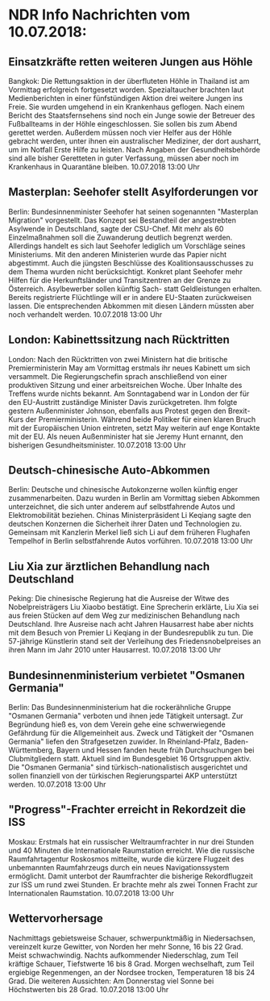 # NDR Info Nachrichten vom 10.07.2018:


## Einsatzkräfte retten weiteren Jungen aus Höhle
Bangkok: Die Rettungsaktion in der überfluteten Höhle in Thailand ist am Vormittag erfolgreich fortgesetzt worden. Spezialtaucher brachten laut Medienberichten in einer fünfstündigen Aktion drei weitere Jungen ins Freie. Sie wurden umgehend in ein Krankenhaus geflogen. Nach einem Bericht des Staatsfernsehens sind noch ein Junge sowie der Betreuer des Fußballteams in der Höhle eingeschlossen. Sie sollen bis zum Abend gerettet werden. Außerdem müssen noch vier Helfer aus der Höhle gebracht werden, unter ihnen ein australischer Mediziner, der dort ausharrt, um im Notfall Erste Hilfe zu leisten. Nach Angaben der Gesundheitsbehörde sind alle bisher Geretteten in guter Verfassung, müssen aber noch im Krankenhaus in Quarantäne bleiben. 10.07.2018 13:00 Uhr 

## Masterplan: Seehofer stellt Asylforderungen vor
Berlin: Bundesinnenminister Seehofer hat seinen sogenannten "Masterplan Migration" vorgestellt. Das Konzept sei Bestandteil der angestrebten Asylwende in Deutschland, sagte der CSU-Chef. Mit mehr als 60 Einzelmaßnahmen soll die Zuwanderung deutlich begrenzt werden. Allerdings handelt es sich laut Seehofer lediglich um Vorschläge seines Ministeriums. Mit den anderen Ministerien wurde das Papier nicht abgestimmt. Auch die jüngsten Beschlüsse des Koalitionsausschusses zu dem Thema wurden nicht berücksichtigt. Konkret plant Seehofer mehr Hilfen für die Herkunftsländer und Transitzentren an der Grenze zu Österreich. Asylbewerber sollen künftig Sach- statt Geldleistungen erhalten. Bereits registrierte Flüchtlinge will er in andere EU-Staaten zurückweisen lassen. Die entsprechenden Abkommen mit diesen Ländern müssten aber noch verhandelt werden. 10.07.2018 13:00 Uhr 

## London: Kabinettssitzung nach Rücktritten
London: Nach den Rücktritten von zwei Ministern hat die britische Premierministerin May am Vormittag erstmals ihr neues Kabinett um sich versammelt. Die Regierungschefin sprach anschließend von einer produktiven Sitzung und einer arbeitsreichen Woche. Über Inhalte des Treffens wurde nichts bekannt. Am Sonntagabend war in London der für den EU-Austritt zuständige Minister Davis zurückgetreten. Ihm folgte gestern Außenminister Johnson, ebenfalls aus Protest gegen den Brexit-Kurs der Premierministerin. Während beide Politiker für einen klaren Bruch mit der Europäischen Union eintreten, setzt May weiterin auf enge Kontakte mit der EU. Als neuen Außenminister hat sie Jeremy Hunt ernannt, den bisherigen Gesundheitsminister. 10.07.2018 13:00 Uhr 

## Deutsch-chinesische Auto-Abkommen
Berlin:	Deutsche und chinesische Autokonzerne wollen künftig enger zusammenarbeiten. Dazu wurden in Berlin am Vormittag sieben Abkommen unterzeichnet, die sich unter anderem auf selbstfahrende Autos und Elektromobilität beziehen. Chinas Ministerpräsident Li Keqiang sagte den deutschen Konzernen die Sicherheit ihrer Daten und Technologien zu. Gemeinsam mit Kanzlerin Merkel ließ sich Li auf dem früheren Flughafen Tempelhof in Berlin selbstfahrende Autos vorführen. 10.07.2018 13:00 Uhr 

## Liu Xia zur ärztlichen Behandlung nach Deutschland
Peking: Die chinesische Regierung hat die Ausreise der Witwe des Nobelpreisträgers Liu Xiaobo bestätigt. Eine Sprecherin erklärte, Liu Xia sei aus freien Stücken auf dem Weg zur medizinischen Behandlung nach Deutschland. Ihre Ausreise nach acht Jahren Hausarrest habe aber nichts mit dem Besuch von Premier Li Keqiang in der Bundesrepublik zu tun. Die 57-jährige Künstlerin stand seit der Verleihung des Friedensnobelpreises an ihren Mann im Jahr 2010 unter Hausarrest. 10.07.2018 13:00 Uhr 

## Bundesinnenministerium verbietet "Osmanen Germania"
Berlin: Das Bundesinnenministerium hat die rockerähnliche Gruppe "Osmanen Germania" verboten und ihnen jede Tätigkeit untersagt. Zur Begründung hieß es, von dem Verein gehe eine schwerwiegende Gefährdung für die Allgemeinheit aus. Zweck und Tätigkeit der "Osmanen Germania" liefen den Strafgesetzen zuwider. In Rheinland-Pfalz, Baden-Württemberg, Bayern und Hessen fanden heute früh Durchsuchungen bei Clubmitgliedern statt. Aktuell sind im Bundesgebiet 16 Ortsgruppen aktiv. Die "Osmanen Germania" sind türkisch-nationalistisch ausgerichtet und sollen finanziell von der türkischen Regierungspartei AKP unterstützt werden. 10.07.2018 13:00 Uhr 

## "Progress"-Frachter erreicht in Rekordzeit die ISS
Moskau: Erstmals hat ein russischer Weltraumfrachter in nur drei Stunden und 40 Minuten die Internationale Raumstation erreicht. Wie die russische Raumfahrtagentur Roskosmos mitteilte, wurde die kürzere Flugzeit des unbemannten Raumfahrzeugs durch ein neues Navigationssystem ermöglicht. Damit unterbot der Raumfrachter die bisherige Rekordflugzeit zur ISS um rund zwei Stunden. Er brachte mehr als zwei Tonnen Fracht zur Internationalen Raumstation. 10.07.2018 13:00 Uhr 

## Wettervorhersage
Nachmittags gebietsweise Schauer, schwerpunktmäßig in Niedersachsen, vereinzelt kurze Gewitter, von Norden her mehr Sonne, 16 bis 22 Grad. Meist schwachwindig. Nachts aufkommender Niederschlag, zum Teil kräftige Schauer, Tiefstwerte 16 bis 8 Grad. Morgen wechselhaft, zum Teil ergiebige Regenmengen, an der Nordsee trocken, Temperaturen 18 bis 24 Grad. Die weiteren Aussichten: Am Donnerstag viel Sonne bei Höchstwerten bis 28 Grad. 10.07.2018 13:00 Uhr 
